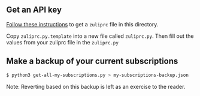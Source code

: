 ## Get an API key

[Follow these instructions](https://zulip.com/api/api-keys) to get a `zuliprc` file in this directory.

Copy `zuliprc.py.template` into a new file called `zuliprc.py`. Then fill out the values from your zuliprc file in the `zuliprc.py`

## Make a backup of your current subscriptions

``` sh
$ python3 get-all-my-subscriptions.py > my-subscriptions-backup.json
```

Note: Reverting based on this backup is left as an exercise to the reader. 


